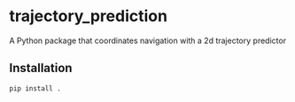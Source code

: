 # trajectory_prediction

A Python package that coordinates navigation with a 2d trajectory predictor

## Installation

```bash
pip install .
